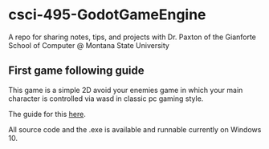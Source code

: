# csci-495-GodotGameEngine
A repo for sharing notes, tips, and projects with Dr. Paxton of the Gianforte School of Computer @ Montana State University

## First game following guide
This game is a simple 2D avoid your enemies game in which your main character is controlled via wasd in classic pc gaming style.

The guide for this <a href="">here</a>. 

All source code and the .exe is available and runnable currently on Windows 10.
